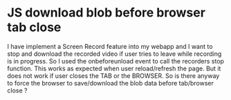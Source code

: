 
# JS download blob before browser tab close

I have implement a Screen Record feature into my webapp and I want to stop and download the recorded video if user tries to leave while recording is in progress.
So I used the onbeforeunload event to call the recorders stop function. This works as expected when user reload/refresh the page. But it does not work if user closes the TAB or the BROWSER.
So is there anyway to force the browser to save/download the blob data before tab/browser close ?

        